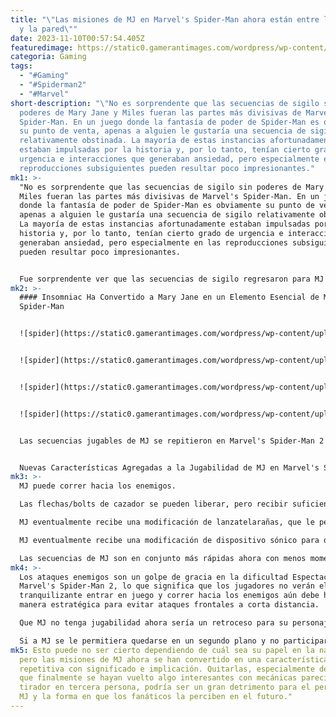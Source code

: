 ```yaml
---
title: "\"Las misiones de MJ en Marvel's Spider-Man ahora están entre la espada
  y la pared\""
date: 2023-11-10T00:57:54.405Z
featuredimage: https://static0.gamerantimages.com/wordpress/wp-content/uploads/2023/11/p-1-3.jpg?q=50&fit=contain&w=1140&h=&dpr=1.5
categoria: Gaming
tags:
  - "#Gaming"
  - "#Spiderman2"
  - "#Marvel"
short-description: "\"No es sorprendente que las secuencias de sigilo sin
  poderes de Mary Jane y Miles fueran las partes más divisivas de Marvel's
  Spider-Man. En un juego donde la fantasía de poder de Spider-Man es obviamente
  su punto de venta, apenas a alguien le gustaría una secuencia de sigilo
  relativamente obstinada. La mayoría de estas instancias afortunadamente
  estaban impulsadas por la historia y, por lo tanto, tenían cierto grado de
  urgencia e interacciones que generaban ansiedad, pero especialmente en las
  reproducciones subsiguientes pueden resultar poco impresionantes."
mk1: >-
  "No es sorprendente que las secuencias de sigilo sin poderes de Mary Jane y
  Miles fueran las partes más divisivas de Marvel's Spider-Man. En un juego
  donde la fantasía de poder de Spider-Man es obviamente su punto de venta,
  apenas a alguien le gustaría una secuencia de sigilo relativamente obstinada.
  La mayoría de estas instancias afortunadamente estaban impulsadas por la
  historia y, por lo tanto, tenían cierto grado de urgencia e interacciones que
  generaban ansiedad, pero especialmente en las reproducciones subsiguientes
  pueden resultar poco impresionantes.


  Fue sorprendente ver que las secuencias de sigilo regresaron para MJ en Marvel's Spider-Man 2. Afortunadamente, MJ llega mucho más preparada para defenderse en la secuela, ya que su tiempo en Symkaria aparentemente resultó en un entrenamiento más orientado hacia la ofensiva, lo que le permite correr hacia enemigos desprevenidos para dejarlos inconscientes con una pistola táser. Insomniac ha afirmado públicamente lo crucial que son estas secuencias para MJ en la franquicia, dejando a Marvel's Spider-Man con un dilema interesante en futuros juegos.
mk2: >-
  #### Insomniac Ha Convertido a Mary Jane en un Elemento Esencial de Marvel's
  Spider-Man


  ![spider](https://static0.gamerantimages.com/wordpress/wp-content/uploads/2023/11/screenshot-2023-10-21-20-26-42.png?q=50&fit=contain&w=750&h=415&dpr=1.5 "spider")


  ![spider](https://static0.gamerantimages.com/wordpress/wp-content/uploads/2023/11/screenshot-2023-10-20-23-26-33.png?q=50&fit=contain&w=750&h=415&dpr=1.5 "spider")


  ![spider](https://static0.gamerantimages.com/wordpress/wp-content/uploads/2023/11/screenshot-2023-10-20-23-42-04.png?q=50&fit=contain&w=750&h=415&dpr=1.5 "spider")


  ![spider](https://static0.gamerantimages.com/wordpress/wp-content/uploads/2023/11/screenshot-2023-10-20-23-28-29.png?q=50&fit=contain&w=750&h=415&dpr=1.5 "spiderspider")


  Las secuencias jugables de MJ se repitieron en Marvel's Spider-Man 2 para acentuar más su personaje y demostrar cómo es una parte igual en la ecuación junto a Peter y Miles. Es cierto que sin estas secuencias, fácilmente retrocedería hacia la oscuridad como un personaje secundario, y mucho menos como un interés amoroso, mientras que darle misiones jugables evita que eso suceda debido a su relevancia en momentos tensos y narrativamente ricos. De hecho, todo el problema de MJ en Marvel's Spider-Man es que merece ser vista como una socia igualitaria, y Marvel's Spider-Man 2 necesitaba perpetuar eso con evidencia de que puede valerse por sí misma, incluso si la idea de que MJ pueda derrotar a innumerables asesinos entrenados es bastante absurda.


  Nuevas Características Agregadas a la Jugabilidad de MJ en Marvel's Spider-Man 2
mk3: >-
  MJ puede correr hacia los enemigos.

  Las flechas/bolts de cazador se pueden liberar, pero recibir suficiente daño resultará en la incapacitación (explicada como ser alcanzada por tranquilizantes).

  MJ eventualmente recibe una modificación de lanzatelarañas, que le permite atar enemigos a superficies o aturdirlos temporalmente, dejándolos expuestos a un golpe de taser.

  MJ eventualmente recibe una modificación de dispositivo sónico para defenderse de los enemigos de simbiontes.

  Las secuencias de MJ son en conjunto más rápidas ahora con menos momentos de movimiento lento y repetitivo a través de un área.
mk4: >-
  Los ataques enemigos son un golpe de gracia en la dificultad Espectacular de
  Marvel's Spider-Man 2, lo que significa que los jugadores no verán el efecto
  tranquilizante entrar en juego y correr hacia los enemigos aún debe hacerse de
  manera estratégica para evitar ataques frontales a corta distancia.

  Que MJ no tenga jugabilidad ahora sería un retroceso para su personaje

  Si a MJ se le permitiera quedarse en un segundo plano y no participar en la jugabilidad, no habría necesariamente ninguna manera de demostrar que sigue siendo tan vital y tiene su propio papel que desempeñar. Por supuesto, las escenas podrían demostrar adecuadamente cuán importante es MJ sin que los fanáticos tengan que jugar como ella durante algún período de tiempo. Sin embargo, si Insomniac presenta a MJ en una secuela de Marvel's Spider-Man 2 y no le proporciona misiones jugables, podría dar la impresión de que ya no es tan influyente o significativa en la historia.
mk5: Esto puede no ser cierto dependiendo de cuál sea su papel en la narrativa,
  pero las misiones de MJ ahora se han convertido en una característica
  repetitiva con significado e implicación. Quitarlas, especialmente después de
  que finalmente se hayan vuelto algo interesantes con mecánicas parecidas a un
  tirador en tercera persona, podría ser un gran detrimento para el personaje de
  MJ y la forma en que los fanáticos la perciben en el futuro."
---
```

